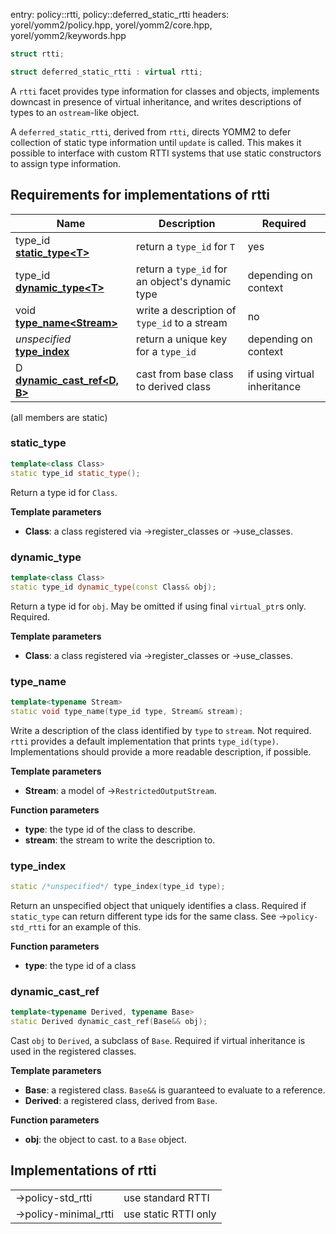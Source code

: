 entry: policy::rtti, policy::deferred_static_rtti
headers: yorel/yomm2/policy.hpp, yorel/yomm2/core.hpp, yorel/yomm2/keywords.hpp


```c++
struct rtti;

struct deferred_static_rtti : virtual rtti;
```

A `rtti` facet provides type information for classes and objects, implements
downcast in presence of virtual inheritance, and writes descriptions of types to
an `ostream`-like object.

A `deferred_static_rtti`, derived from `rtti`, directs YOMM2 to defer collection
of static type information until `update` is called. This makes it possible to
interface with custom RTTI systems that use static constructors to assign type
information.

## Requirements for implementations of **rtti**

| Name                                               | Description                                     | Required                     |
| -------------------------------------------------- | ----------------------------------------------- | ---------------------------- |
| type_id [**static_type\<T>**](#static_type)        | return a `type_id` for `T`                      | yes                          |
| type_id [**dynamic_type\<T>**](#dynamic_type)      | return a `type_id` for an object's dynamic type | depending on context         |
| void [**type_name\<Stream>**](#type_name)          | write a description of `type_id` to a stream    | no                           |
| *unspecified* [**type_index**](#type_index)        | return a unique key for a `type_id`             | depending on context         |
| D [**dynamic_cast_ref\<D, B>**](#dynamic_cast_ref) | cast from base class to derived class           | if using virtual inheritance |

(all members are static)

### static_type

```c++
template<class Class>
static type_id static_type();
```

Return a type id for `Class`.

**Template parameters**

* **Class**: a class registered via ->register_classes or ->use_classes.

### dynamic_type

```c++
template<class Class>
static type_id dynamic_type(const Class& obj);
```

Return a type id for `obj`. May be omitted if using final `virtual_ptr`s only.
Required.

**Template parameters**

* **Class**: a class registered via ->register_classes or ->use_classes.

### type_name

```c++
template<typename Stream>
static void type_name(type_id type, Stream& stream);
```

Write a description of the class identified by `type` to `stream`. Not required.
`rtti` provides a default implementation that prints `type_id(type)`.
Implementations should provide a more readable description, if possible.

**Template parameters**

* **Stream**: a model of ->`RestrictedOutputStream`.

**Function parameters**

* **type**: the type id of the class to describe.
* **stream**: the stream to write the description to.


### type_index

```c++
static /*unspecified*/ type_index(type_id type);
```

Return an unspecified object that uniquely identifies a class. Required if
`static_type` can return different type ids for the same class. See
->`policy-std_rtti` for an example of this.

**Function parameters**

* **type**: the type id of a class

### dynamic_cast_ref

```c++
template<typename Derived, typename Base>
static Derived dynamic_cast_ref(Base&& obj);
```

Cast `obj` to `Derived`, a subclass of `Base`. Required if virtual inheritance
is used in the registered classes.

**Template parameters**

* **Base**: a registered class.  `Base&&` is guaranteed to evaluate to a
  reference.
* **Derived**: a registered class, derived from `Base`.

**Function parameters**

* **obj**: the object to cast.
  to a `Base` object.

## Implementations of **rtti**

|                      |                      |
| -------------------- | -------------------- |
| ->policy-std_rtti    | use standard RTTI    |
| ->policy-minimal_rtti | use static RTTI only |
